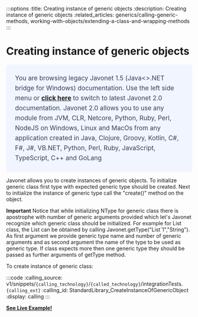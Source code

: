 :::options
:title: Creating instance of generic objects
:description: Creating instance of generic objects
:related_articles: generics/calling-generic-methods, working-with-objects/extending-a-class-and-wrapping-methods
:::

# Creating instance of generic objects
<div style="padding: 24px; background: #F0F5FF; border-radius: 8px; flex-direction: column; justify-content: flex-start; align-items: flex-start; gap: 10px; display: flex">
  <div style="justify-content: flex-start; align-items: center; gap: 24px; display: inline-flex">
    <div style="color: #353D5A; font-size: 17px; font-weight: 400; line-height: 27px; letter-spacing: 0.03px; word-wrap: break-word">
You are browsing legacy Javonet 1.5 (Java<>.NET bridge for Windows) documentation. Use the left side menu or <a style="font-weight: bold; text-decoration: underline;" href="/guides/v2/getting-started/about-javonet">click here</a> to switch to latest Javonet 2.0 documentation. Javonet 2.0 allows you to use any module from
JVM, CLR, Netcore, Python, Ruby, Perl, NodeJS on Windows, Linux and MacOs
from any application created in Java, Clojure, Groovy, Kotlin, C#, F#, J#, VB.NET, Python, Perl, Ruby, JavaScript, TypeScript, C++ and GoLang
    </div>
  </div>
</div>
  
Javonet allows you to create instances of generic objects. To initialize generic class first type with expected generic type should be created. Next to initialize the instance of generic type call the "create()" method on the object.  
  
**Important** Notice that while initializing NType for generic class there is apostrophe with number of generic arguments provided which let's Javonet recognize which generic class should be initialized. For example for List<T> class, the List<Strings> can be obtained by calling Javonet.getType("List`1","String"). As first argument we provide generic type name and number of generic arguments and as second argument the name of the type to be used as generic type. If class expects more then one generic type they should be passed as further arguments of getType method.  
  
To create instance of generic class:  
  
:::code 
:calling_source: v1/snippets/`{calling_technology}`/`{called_technology}`/integrationTests.`{calling_ext}`
:calling_id: StandardLibrary_CreateInstanceOfGenericObject
:display: calling
:::
    
  
[**See Live Example!**](http://lab.javonet.com/e/17)